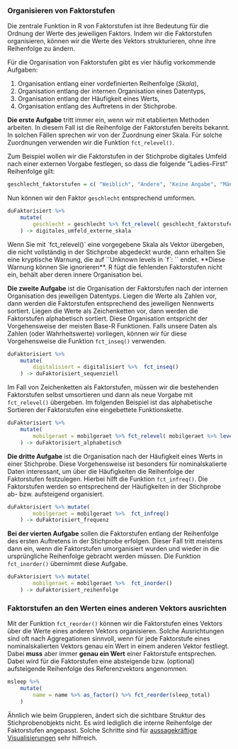 ### Organisieren von Faktorstufen

Die zentrale Funktion in R von Faktorstufen ist ihre Bedeutung für die Ordnung der Werte des jeweiligen Faktors. Indem wir die Faktorstufen organisieren, können wir die Werte des Vektors strukturieren, ohne ihre Reihenfolge zu ändern. 

Für die Organisation von Faktorstufen gibt es vier häufig vorkommende Aufgaben: 

1. Organisation entlang einer vordefinierten Reihenfolge (*Skala*),
2. Organisation entlang der internen Organisation eines Datentyps,
3. Organisation entlang der Häufigkeit eines Werts,
4. Organisation entlang des Auftretens in der Stichprobe.

**Die erste Aufgabe** tritt immer ein, wenn wir mit etablierten Methoden arbeiten. In diesem Fall ist die Reihenfolge der Faktorstufen bereits bekannt. In solchen Fällen sprechen wir von der Zuordnung einer Skala. Für solche Zuordnungen verwenden wir die Funktion ``fct_relevel()``.

Zum Beispiel wollen wir die Faktorstufen in der Stichprobe digitales Umfeld nach einer externen Vorgabe festlegen, so dass die folgende "Ladies-First" Reihenfolge gilt:

```R
geschlecht_faktorstufen = c( "Weiblich", "Andere", "Keine Angabe", "Männlich" )
```

Nun können wir den Faktor ``geschlecht`` entsprechend umformen.

```R 
duFaktorisiert %>% 
    mutate(
        geschlecht = geschlecht %>% fct_relevel( geschlecht_faktorstufen )
    ) -> digitales_umfeld_externe_skala
```

<p class="alert alert-warning" markdown="1">
Wenn Sie mit `fct_relevel()` eine vorgegebene Skala als Vektor übergeben, die nicht vollständig in der Stichprobe abgedeckt wurde, dann erhalten Sie eine kryptische Warnung, die auf ``Unknown levels in `f`: `` endet. **Diese Warnung können Sie ignorieren**. R fügt die fehlenden Faktorstufen nicht ein, behält aber deren innere Organisation bei.
</p>

**Die zweite Aufgabe** ist die Organisation der Faktorstufen nach der internen Organisation des jeweiligen Datentyps. Liegen die Werte als Zahlen vor, dann werden die Faktorstufen entsprechend des jeweiligen Nennwerts sortiert. Liegen die Werte als Zeichenketten vor, dann werden die Faktorstufen alphabetisch sortiert. Diese Organisation entspricht der Vorgehensweise der meisten Base-R Funktionen. Falls unsere Daten als Zahlen (oder Wahrheitswerte) vorliegen, können wir für diese Vorgehensweise die Funktion ``fct_inseq()`` verwenden. 

```R 
duFaktorisiert %>% 
    mutate(
        digitalisiert = digitalisiert %>%  fct_inseq()
    ) -> duFaktorisiert_sequenziell
```

Im Fall von Zeichenketten als Faktorstufen, müssen wir die bestehenden Faktorstufen selbst umsortieren und dann als neue Vorgabe mit ``fct_relevel()`` übergeben. Im folgenden Beispiel ist das alphabetische Sortieren der Faktorstufen eine eingebettete Funktionskette.

```R
duFaktorisiert %>% 
    mutate(
        mobilgeraet = mobilgeraet %>% fct_relevel( mobilgeraet %>% levels() %>% sort() )
    ) -> duFaktorisiert_alphabetisch
```

**Die dritte Aufgabe** ist die Organisation nach der Häufigkeit eines Werts in einer Stichprobe. Diese Vorgehensweise ist besonders für nominalskalierte Daten interessant, um über die Häufigkeiten die Reihenfolge der Faktorstufen festzulegen. Hierbei hilft die Funktion ``fct_infreq()``. Die Faktorstufen werden so entsprechend der Häufigkeiten in der Stichprobe ab- bzw. aufsteigend organisiert. 

```R
duFaktorisiert %>% mutate(
        mobilgeraet = mobilgeraet %>%  fct_infreq()
    ) -> duFaktorisiert_frequenz
```

**Bei der vierten Aufgabe** sollen die Faktorstufen entlang der Reihenfolge des ersten Auftretens in der Stichprobe erfolgen. Dieser Fall tritt meistens dann ein, wenn die  Faktorstufen umorganisiert wurden und wieder in die ursprüngliche Reihenfolge gebracht werden müssen. Die Funktion ``fct_inorder()`` übernimmt diese Aufgabe.

```R
duFaktorisiert %>% mutate(
        mobilgeraet = mobilgeraet %>%  fct_inorder()
    ) -> duFaktorisiert_reihenfolge
```

### Faktorstufen an den Werten eines anderen Vektors ausrichten

Mit der Funktion ``fct_reorder()``  können wir die Faktorstufen eines Vektors über die Werte eines anderen Vektors organisieren. Solche Ausrichtungen sind oft nach Aggregationen sinnvoll, wenn für jede Faktorstufe eines nominalskalierten Vektors genau ein Wert in einem anderen Vektor festliegt. Dabei **muss** aber immer **genau ein Wert** einer Faktorstufe entsprechen. Dabei wird für die Faktorstufen eine absteigende bzw. (optional) aufsteigende Reihenfolge des Referenzvektors angenommen. 

```R
msleep %>% 
    mutate(
        name = name %>% as_factor() %>% fct_reorder(sleep_total)
    )
```

Ähnlich wie beim Gruppieren, ändert sich die sichtbare Struktur des Stichprobenobjekts nicht. Es wird lediglich die interne Reihenfolge der Faktorstufen angepasst. Solche Schritte sind für [aussagekräftige Visualisierungen](https://moodle.zhaw.ch/mod/page/view.php?id=635260) sehr hilfreich.
